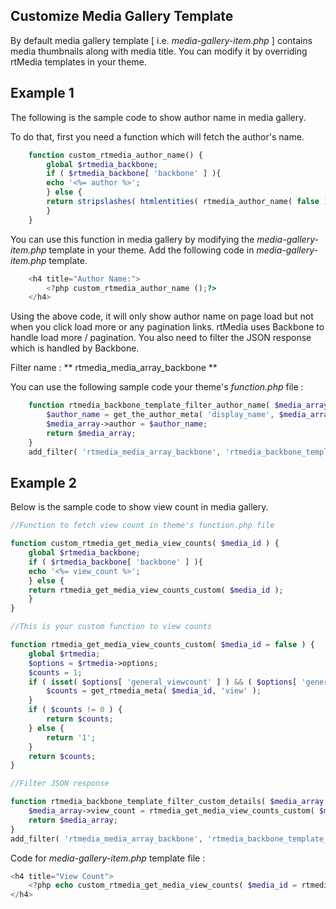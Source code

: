 ## Customize Media Gallery Template

By default media gallery template [ i.e. *media-gallery-item.php* ] contains media thumbnails along with media title. You can modify it by overriding rtMedia templates in your theme.

## Example 1

The following is the sample code to show author name in media gallery.

To do that, first you need a function which will fetch the author's name.

```php
	function custom_rtmedia_author_name() {
	    global $rtmedia_backbone;
	    if ( $rtmedia_backbone[ 'backbone' ] ){
		echo '<%= author %>';
	    } else {
		return stripslashes( htmlentities( rtmedia_author_name( false ) ) );
	    }
	}
```

You can use this function in media gallery by modifying the *media-gallery-item.php* template in your theme. Add the following code in *media-gallery-item.php* template.


```php
    <h4 title="Author Name:">
		<?php custom_rtmedia_author_name ();?>
	</h4>
```

Using the above code, it will only show author name on page load but not when you click load more or any pagination links. rtMedia uses Backbone to handle load more / pagination. You also need to filter the JSON response which is handled by Backbone.

Filter name : ** rtmedia_media_array_backbone **

You can use the following sample code your theme's *function.php* file :

```php
	function rtmedia_backbone_template_filter_author_name( $media_array ){
	    $author_name = get_the_author_meta( 'display_name', $media_array->media_author );
	    $media_array->author = $author_name;
	    return $media_array;
	}
	add_filter( 'rtmedia_media_array_backbone', 'rtmedia_backbone_template_filter_author_name', 10, 1 );
```
## Example 2

Below is the sample code to show view count in media gallery.

```php
//Function to fetch view count in theme's function.php file

function custom_rtmedia_get_media_view_counts( $media_id ) {
    global $rtmedia_backbone;
    if ( $rtmedia_backbone[ 'backbone' ] ){
	echo '<%= view_count %>';
    } else {
	return rtmedia_get_media_view_counts_custom( $media_id );
    }
}

//This is your custom function to view counts

function rtmedia_get_media_view_counts_custom( $media_id = false ) {
	global $rtmedia;
	$options = $rtmedia->options;
	$counts = 1;
	if ( isset( $options[ 'general_viewcount' ] ) && ( $options[ 'general_viewcount' ] == "1" ) ){
		$counts = get_rtmedia_meta( $media_id, 'view' );
	}
	if ( $counts != 0 ) {
		return $counts;
	} else {
		return '1';
	}
	return $counts;
}

//Filter JSON response

function rtmedia_backbone_template_filter_custom_details( $media_array ) {
	$media_array->view_count = rtmedia_get_media_view_counts_custom( $media_array->id );
	return $media_array;
}
add_filter( 'rtmedia_media_array_backbone', 'rtmedia_backbone_template_filter_custom_details', 10, 1 );
```

Code for *media-gallery-item.php* template file :

```php
<h4 title="View Count">
	<?php echo custom_rtmedia_get_media_view_counts( $media_id = rtmedia_id() ); ?>
</h4>
```
